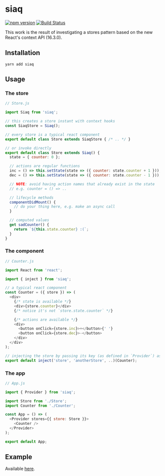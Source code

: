 # siaq

[![npm version](https://badge.fury.io/js/siaq.svg)](https://badge.fury.io/js/siaq) [![Build Status](https://travis-ci.org/sonaye/siaq.svg?branch=master)](https://travis-ci.org/sonaye/siaq)

This work is the result of investigating a stores pattern based on the new React's context API (16.3.0).

## Installation

`yarn add siaq`

## Usage

### The store

```js
// Store.js

import Siaq from 'siaq';

// this creates a store instant with context hooks
const SiaqStore = Siaq();

// every store is a typical react component
export default class Store extends SiaqStore { /* .. */ }

// or invoke directly
export default class Store extends Siaq() {
  state = { counter: 0 };

  // actions are regular functions
  inc = () => this.setState(state => ({ counter: state.counter + 1 }));
  dec = () => this.setState(state => ({ counter: state.counter - 1 }));

  // NOTE: avoid having action names that already exist in the state
  // e.g. counter = () => ..

  // lifecycle methods
  componentDidMount() {
    // do your thing here, e.g. make an async call
  }

  // computed values
  get sadCounter() {
    return `${this.state.counter} :(`;
  }
}
```

### The component

```js
// Counter.js

import React from 'react';

import { inject } from 'siaq';

// a typical react component
const Counter = ({ store }) => (
  <div>
    {/* state is available */}
    <div>{store.counter}</div>
    {/* notice it's not `store.state.counter` */}

    {/* actions are available */}
    <div>
      <button onClick={store.inc}>+</button>{' '}
      <button onClick={store.dec}>-</button>
    </div>
  </div>
);

// injecting the store by passing its key (as defined in `Provider`) as a string
export default inject('store', 'anotherStore', ..)(Counter);
```

### The app

```js
// App.js

import { Provider } from 'siaq';

import Store from './Store';
import Counter from './Counter';

const App = () => (
  <Provider stores={{ store: Store }}>
    <Counter />
  </Provider>
);

export default App;
```

## Example

Available [here](https://github.com/sonaye/siaq/blob/master/src/example).
